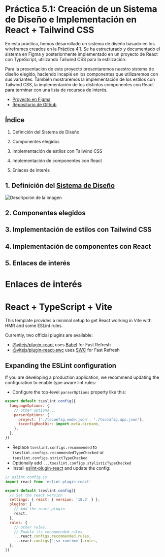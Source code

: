 # Práctica 5.1: Creación de un Sistema de Diseño e Implementación en React + Tailwind CSS

En esta práctica, hemos desarrollado un sistema de diseño basado en los wireframes creados en la [Práctica 4.1.](https://www.figma.com/design/wVp8c4drg3ekrAwQ56zL8p/Empresa-dise%C3%B1o?node-id=0-1&t=uKXAPWifFQPEpdmR-1) Se ha estructurado y documentado el sistema en Figma y posteriormente implementado en un proyecto de React con TypeScript, utilizando Tailwind CSS para la estilización.

Para la presentación de este proyecto presentaremos nuestro sistema de diseño elegido, haciendo incapié en los componentes que utilizaremos con sus variantes. También mostraremos la implementación de los estilos con Tailwind CSS, la implementación de los distintos componentes con React para terminar con una lista de recursos de interés.

- [Proyecto en Figma](https://www.figma.com/design/wVp8c4drg3ekrAwQ56zL8p/Empresa-dise%C3%B1o?node-id=67-43&t=uKXAPWifFQPEpdmR-1)
- [Repositorio de Github](https://www.figma.com/design/wVp8c4drg3ekrAwQ56zL8p/Empresa-dise%C3%B1o?node-id=67-43&t=uKXAPWifFQPEpdmR-1)


## Índice

1. Definición del Sistema de Diseño

2. Componentes elegidos

3. Implementación de estilos con Tailwind CSS

4. Implementación de componentes con React

5. Enlaces de interés


## 1. Definición del [Sistema de Diseño](https://www.figma.com/design/wVp8c4drg3ekrAwQ56zL8p/Empresa-dise%C3%B1o?node-id=67-43&t=uKXAPWifFQPEpdmR-1)

![Descripción de la imagen](/images/picture.jpg)

## 2. Componentes elegidos

## 3. Implementación de estilos con Tailwind CSS

## 4. Implementación de componentes con React

## 5. Enlaces de interés


# Enlaces de interés

# React + TypeScript + Vite

This template provides a minimal setup to get React working in Vite with HMR and some ESLint rules.

Currently, two official plugins are available:

- [@vitejs/plugin-react](https://github.com/vitejs/vite-plugin-react/blob/main/packages/plugin-react/README.md) uses [Babel](https://babeljs.io/) for Fast Refresh
- [@vitejs/plugin-react-swc](https://github.com/vitejs/vite-plugin-react-swc) uses [SWC](https://swc.rs/) for Fast Refresh

## Expanding the ESLint configuration

If you are developing a production application, we recommend updating the configuration to enable type aware lint rules:

- Configure the top-level `parserOptions` property like this:

```js
export default tseslint.config({
  languageOptions: {
    // other options...
    parserOptions: {
      project: ['./tsconfig.node.json', './tsconfig.app.json'],
      tsconfigRootDir: import.meta.dirname,
    },
  },
})
```

- Replace `tseslint.configs.recommended` to `tseslint.configs.recommendedTypeChecked` or `tseslint.configs.strictTypeChecked`
- Optionally add `...tseslint.configs.stylisticTypeChecked`
- Install [eslint-plugin-react](https://github.com/jsx-eslint/eslint-plugin-react) and update the config:

```js
// eslint.config.js
import react from 'eslint-plugin-react'

export default tseslint.config({
  // Set the react version
  settings: { react: { version: '18.3' } },
  plugins: {
    // Add the react plugin
    react,
  },
  rules: {
    // other rules...
    // Enable its recommended rules
    ...react.configs.recommended.rules,
    ...react.configs['jsx-runtime'].rules,
  },
})
```
